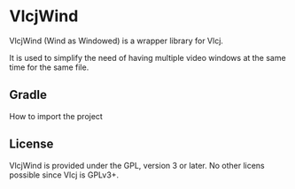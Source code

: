 # VlcjWind #

VlcjWind (Wind as Windowed) is a wrapper library for Vlcj.

It is used to simplify the need of having multiple video windows at the same time for the same file.

## Gradle ##

How to import the project

## License ##

VlcjWind is provided under the GPL, version 3 or later.
No other licens possible since Vlcj is GPLv3+.
